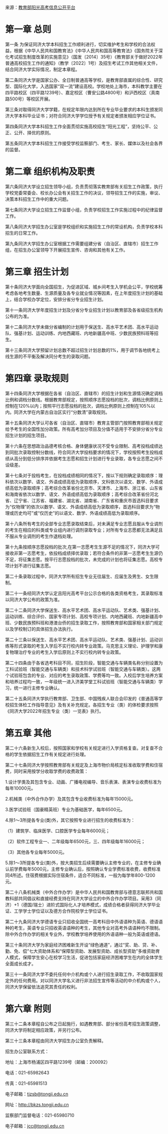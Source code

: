 来源：[教育部阳光高考信息公开平台](https://gaokao.chsi.com.cn/zsgs/zhangcheng/listVerifedZszc--infoId-3754532551,method-view,schId-198.dhtml)

# 第一章 总则

第一条 为保证同济大学本科招生工作顺利进行，切实维护考生和学校的合法权益，根据《中华人民共和国教育法》《中华人民共和国高等教育法》《国务院关于深化考试招生制度改革的实施意见》（国发〔2014〕35号）《教育部关于做好2022年普通高校招生工作的通知》（教学〔2022〕1号）及招生考试工作其他相关文件，结合同济大学实际情况，制定本章程。

第二条同济大学是国家公办、全日制普通高等学校，是教育部直属的综合性、研究型、国际化大学，入选国家“双一流”建设高校。学校地处上海市，本科教学主要在四平路校区（四平路1239号）、嘉定校区（曹安公路4800号）和沪西校区（真南路500号）等校区开展。

第三条对取得同济大学学籍，在规定年限内达到所在专业毕业要求的本科生颁发同济大学本科毕业证书；对符合同济大学学位授予有关规定者颁发相应学位证书。

第四条同济大学本科招生工作全面贯彻实施高校招生“阳光工程”，坚持公平、公正、公开、择优的原则。

第五条同济大学本科招生工作接受学校监察部门、考生、家长、媒体以及社会各界的监督。

# 第二章 组织机构及职责

第六条同济大学设立招生领导小组，负责贯彻落实教育部有关招生工作政策，执行学校党委常委会、校长办公会有关招生工作的决议，领导招生工作的实施，审议、决策本科招生工作中的重大问题。

第七条同济大学设立招生工作监督小组，负责学校招生工作实施过程中的纪律监督工作。

第八条同济大学招生办公室是学校组织和实施招生工作的常设机构，负责学校本科招生的日常工作。

第九条同济大学招生办公室根据工作需要组建分省（自治区、直辖市）招生工作组，在招生办公室领导下开展招生宣传、咨询和其他有关工作。

# 第三章 招生计划

第十条同济大学面向全国招生，为促进区域、城乡间考生入学机会公平，学校统筹考虑各地考生数量、生源质量及各专业就业情况等因素，在上年度招生计划的基础上，结合学校办学定位，安排分省分专业招生计划。

第十一条同济大学年度招生计划及分省分专业招生计划以教育部及各省级招生机构公布的为准。

第十二条同济大学未做分省编制的计划用于保送生、高水平艺术团、高水平运动队、强基计划、运动训练、内地西藏班、内地新疆高中班、少数民族预科班等招生。

第十三条同济大学预留计划总数不超过招生计划总数的1%，用于调节各地统考上线生源的不平衡及解决同分考生的录取问题。

# 第四章 录取规则

第十四条同济大学根据在各省（自治区、直辖市）的招生计划和生源情况确定调档比例和调档分数线。根据教育部规定，按照顺序志愿投档的批次，调档比例原则上控制在120%以内；按照平行志愿投档的批次，调档比例原则上控制在105%以内。同济大学在内蒙古自治区实行“分数清”录取规则。

第十五条同济大学认可各省（自治区、直辖市）教育主管部门按照教育部相关规定给予考生的全国性加分政策。所有高考加分项目及分值不适用于不安排分省分专业招生计划的招生项目。

第十六条在思想政治品德考核合格、身体健康状况不受专业限制、高考投档成绩达到同批次录取控制分数线，符合同济大学投档要求的情况下，学校按照考生投档成绩从高分到低分排序并依据考生志愿和招生计划进行专业录取，各专业志愿之间不设级差。

第十七条对于投档考生，在投档成绩相同的情况下，按以下规则确定录取顺序：理科依次以数学、语文、外语成绩高低为录取顺序，文科依次以语文、数学、外语成绩高低为录取顺序；高考综合改革省份北京市、天津市、上海市、浙江省、山东省和海南省依次以数学、语文、外语成绩高低为录取顺序；高考综合改革省份河北省、辽宁省、江苏省、福建省、湖北省、湖南省、广东省和重庆市首选科目要求为“仅物理”的依次以数学、语文、外语成绩高低为录取顺序，首选科目要求为“物理或历史均可”或“仅历史”的以语文、数学、外语成绩高低为录取顺序。

第十八条所有考生的全部专业志愿录取结束后，对未满足专业志愿且服从专业调剂的考生在相应的科类或专业组内进行调剂录取专业；对所有专业志愿都无法满足且不服从专业调剂的考生作退档处理。

第十九条按顺序志愿投档的批次,在第一志愿考生生源不足的情况下，同济大学可接收非第一志愿考生，依投档成绩择优录取；若符合条件的非第一志愿考生生源仍不足，将征集志愿。按平行志愿投档的批次，未完成的计划也将征集志愿。高校专项计划不进行征集志愿。

第二十条录取过程中，同济大学所有招生专业无往届生、应届生及男生、女生限制。

第二十一条经同济大学认定且阳光高考平台公示合格的各类资格考生，其录取标准以同济大学公布的政策为准。

第二十二条同济大学保送生、高水平艺术团、高水平运动队、艺术类、强基计划、运动训练、综合评价、国家专项计划、高校专项计划、内地西藏班、内地新疆高中班、少数民族预科班和港澳台侨的招生录取工作，按照教育部和国家相关部门规定以及学校制订的具体招生办法执行。

第二十三条以保送生、高水平艺术团、高水平运动队、艺术类、强基计划、运动训练等形式录取的考生入学后不实行校内转专业政策。马克思主义理论、护理学和康复物理治疗专业的考生入学后原则上不实行校内转专业政策。

第二十四条由于各省选考科目不同，招生阶段，智能交通与车辆类名称分别设置为工科试验班（智能交通与车辆类）和技术科学试验班（智能交通与车辆类）。这两个试验班包含的专业、对应的考生录取政策、学费等均一致。入校后学生培养方案和培养过程均一致，一年级统一进入济美学堂工科试验班（智能交通与车辆类）学习，统一进行主修专业确认。

第二十五条同济大学执行教育部、卫生部、中国残疾人联合会印发的《普通高等学校招生体检工作指导意见》及有关补充规定。各招生专业（类）的体检要求按照《同济大学2022年招生专业（类）一览表》执行。

# 第五章 其他

第二十六条新生入校后，按照国家和学校有关规定进行入学资格复查。对复查不合格的学生依据招生工作有关规定进行处理。

第二十七条同济大学按照教育部有关规定及上海市物价局核定标准收取学费和住宿费，同时采用按学分收取学费的收费政策：

1.设计学类及其包含专业、动画、广播电视编导、音乐表演、表演专业收费标准为每年10000元。

2.机械类（中外合作办学）及其包含专业收费标准为每年15000元。

3.医学试验班（国豪精英班）专业为基础医学，每年6500元。

4.除1～3所提各专业(类)外，其它按照专业进行招生的收费标准为：

（1）建筑学、临床医学、口腔医学专业每年6000元；

（2）软件工程专业一、二年级每年6500元，三、四年级每年16000元；

（3）其他各专业每年5000元。

5.除1～3所提各专业(类)外，按大类招生后续需要确认主修专业的，在主修专业确认前学费每年5000元，主修专业确认后，按照确认专业学费标准收费，收费标准同4所述。住宿费根据实际住宿条件，适合不同标准，一般为每学年800-1200元。

第二十八条机械类（中外合作办学）是中华人民共和国教育部与德意志联邦共和国教科部共同倡议和直接经费支持在同济大学设立的中外合作办学项目。采用3（同济）+1（德国/瑞士）进阶式国际化人才培养模式，成绩合格者获得同济大学毕业证、工学学士学位证以及德方合作院校学士学位证书。

第二十九条同济大学德语专业只招收全国统一高考科目中外语语种为英语、德语语种的考生，英语专业只招收英语语种的考生，其他专业对高考外语语种均不限制。除中外合作办学的相关专业外，学校教学培养使用的外语语种一般为英语或德语。

第三十条同济大学为家庭经济困难新生开设“绿色通道”，通过“奖、助、贷、补、勤、免、偿”七大资助体系和“保障型资助、发展型资助、成长型资助”多维资助育人模式，保障学生安心在校学习生活，促进包括家庭经济困难学生在内的全体学生全面成长成才。

第三十一条同济大学不委托任何中介机构或个人进行招生录取工作，不收取国家规定外的任何费用。对以同济大学名义进行非法招生宣传等活动的中介机构或个人，同济大学保留依法追究其责任的权利。

# 第六章 附则

第三十二条本章程自公布之日起施行，如遇教育部、部分省份高考招生政策调整，同济大学将制定相应政策，并另行公布。

第三十三条本章程由同济大学招生办公室负责解释。

招生办公室联系方式：

地址：上海市杨浦区四平路1239号（邮编：200092）

电话：021-65982643

传真：021-65981513

电子邮箱：tjzsb@tongji.edu.cn

网址：http://bkzs.tongji.edu.cn

监察部门监督电话：021-65980710

电子邮箱：jcc@tongji.edu.cn